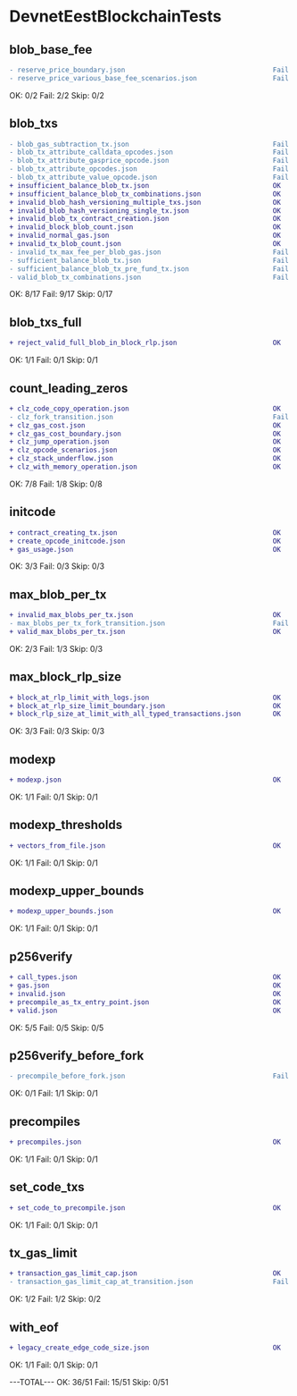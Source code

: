 DevnetEestBlockchainTests
===
## blob_base_fee
```diff
- reserve_price_boundary.json                                     Fail
- reserve_price_various_base_fee_scenarios.json                   Fail
```
OK: 0/2 Fail: 2/2 Skip: 0/2
## blob_txs
```diff
- blob_gas_subtraction_tx.json                                    Fail
- blob_tx_attribute_calldata_opcodes.json                         Fail
- blob_tx_attribute_gasprice_opcode.json                          Fail
- blob_tx_attribute_opcodes.json                                  Fail
- blob_tx_attribute_value_opcode.json                             Fail
+ insufficient_balance_blob_tx.json                               OK
+ insufficient_balance_blob_tx_combinations.json                  OK
+ invalid_blob_hash_versioning_multiple_txs.json                  OK
+ invalid_blob_hash_versioning_single_tx.json                     OK
+ invalid_blob_tx_contract_creation.json                          OK
+ invalid_block_blob_count.json                                   OK
+ invalid_normal_gas.json                                         OK
+ invalid_tx_blob_count.json                                      OK
- invalid_tx_max_fee_per_blob_gas.json                            Fail
- sufficient_balance_blob_tx.json                                 Fail
- sufficient_balance_blob_tx_pre_fund_tx.json                     Fail
- valid_blob_tx_combinations.json                                 Fail
```
OK: 8/17 Fail: 9/17 Skip: 0/17
## blob_txs_full
```diff
+ reject_valid_full_blob_in_block_rlp.json                        OK
```
OK: 1/1 Fail: 0/1 Skip: 0/1
## count_leading_zeros
```diff
+ clz_code_copy_operation.json                                    OK
- clz_fork_transition.json                                        Fail
+ clz_gas_cost.json                                               OK
+ clz_gas_cost_boundary.json                                      OK
+ clz_jump_operation.json                                         OK
+ clz_opcode_scenarios.json                                       OK
+ clz_stack_underflow.json                                        OK
+ clz_with_memory_operation.json                                  OK
```
OK: 7/8 Fail: 1/8 Skip: 0/8
## initcode
```diff
+ contract_creating_tx.json                                       OK
+ create_opcode_initcode.json                                     OK
+ gas_usage.json                                                  OK
```
OK: 3/3 Fail: 0/3 Skip: 0/3
## max_blob_per_tx
```diff
+ invalid_max_blobs_per_tx.json                                   OK
- max_blobs_per_tx_fork_transition.json                           Fail
+ valid_max_blobs_per_tx.json                                     OK
```
OK: 2/3 Fail: 1/3 Skip: 0/3
## max_block_rlp_size
```diff
+ block_at_rlp_limit_with_logs.json                               OK
+ block_at_rlp_size_limit_boundary.json                           OK
+ block_rlp_size_at_limit_with_all_typed_transactions.json        OK
```
OK: 3/3 Fail: 0/3 Skip: 0/3
## modexp
```diff
+ modexp.json                                                     OK
```
OK: 1/1 Fail: 0/1 Skip: 0/1
## modexp_thresholds
```diff
+ vectors_from_file.json                                          OK
```
OK: 1/1 Fail: 0/1 Skip: 0/1
## modexp_upper_bounds
```diff
+ modexp_upper_bounds.json                                        OK
```
OK: 1/1 Fail: 0/1 Skip: 0/1
## p256verify
```diff
+ call_types.json                                                 OK
+ gas.json                                                        OK
+ invalid.json                                                    OK
+ precompile_as_tx_entry_point.json                               OK
+ valid.json                                                      OK
```
OK: 5/5 Fail: 0/5 Skip: 0/5
## p256verify_before_fork
```diff
- precompile_before_fork.json                                     Fail
```
OK: 0/1 Fail: 1/1 Skip: 0/1
## precompiles
```diff
+ precompiles.json                                                OK
```
OK: 1/1 Fail: 0/1 Skip: 0/1
## set_code_txs
```diff
+ set_code_to_precompile.json                                     OK
```
OK: 1/1 Fail: 0/1 Skip: 0/1
## tx_gas_limit
```diff
+ transaction_gas_limit_cap.json                                  OK
- transaction_gas_limit_cap_at_transition.json                    Fail
```
OK: 1/2 Fail: 1/2 Skip: 0/2
## with_eof
```diff
+ legacy_create_edge_code_size.json                               OK
```
OK: 1/1 Fail: 0/1 Skip: 0/1

---TOTAL---
OK: 36/51 Fail: 15/51 Skip: 0/51
